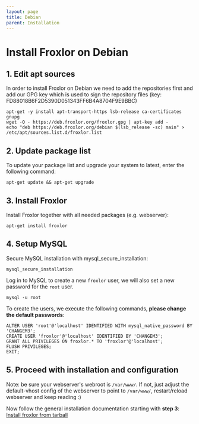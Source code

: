 ```yaml
---
layout: page
title: Debian
parent: Installation
---
```


# Install Froxlor on Debian

## 1. Edit apt sources

In order to install Froxlor on Debian we need to add the repositories first and add our GPG key which is used to sign the repository files (key: FD88018B6F2D5390D051343FF6B4A8704F9E9BBC)

````shell
apt-get -y install apt-transport-https lsb-release ca-certificates gnupg
wget -O - https://deb.froxlor.org/froxlor.gpg | apt-key add -
echo "deb https://deb.froxlor.org/debian $(lsb_release -sc) main" > /etc/apt/sources.list.d/froxlor.list
````

## 2. Update package list

To update your package list and upgrade your system to latest, enter the following command:

````shell
apt-get update && apt-get upgrade
````

## 3. Install Froxlor

Install Froxlor together with all needed packages (e.g. webserver):

````shell
apt-get install froxlor
````

## 4. Setup MySQL

Secure MySQL installation with mysql_secure_installation:

````
mysql_secure_installation
````

Log in to MySQL to create a new `froxlor` user, we will also set a new password for the `root` user.

````
mysql -u root
````

To create the users, we execute the following commands, **please change the default passwords**:

````
ALTER USER 'root'@'localhost' IDENTIFIED WITH mysql_native_password BY 'CHANGEM3';
CREATE USER 'froxlor'@'localhost' IDENTIFIED BY 'CHANGEM3';
GRANT ALL PRIVILEGES ON froxlor.* TO 'froxlor'@'localhost';
FLUSH PRIVILEGES;
EXIT;
````

## 5. Proceed with installation and configuration

Note: be sure your webserver's webroot is `/var/www/`. If not, just adjust the default-vhost config of the webserver to point to `/var/www/`, restart/reload webserver and keep reading :)

Now follow the general installation documentation starting with **step 3**: [Install froxlor from tarball](/general/installation/tarball.html)
